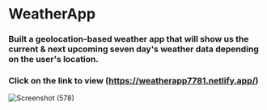 # WeatherApp

### Built a geolocation-based weather app that will show us the current & next upcoming seven day's weather data depending on the user's location.
### Click on the link to view (https://weatherapp7781.netlify.app/)

![Screenshot (578)](https://user-images.githubusercontent.com/97456472/165890816-0a5910dd-0348-4be7-b324-d644ab1cec55.png)
